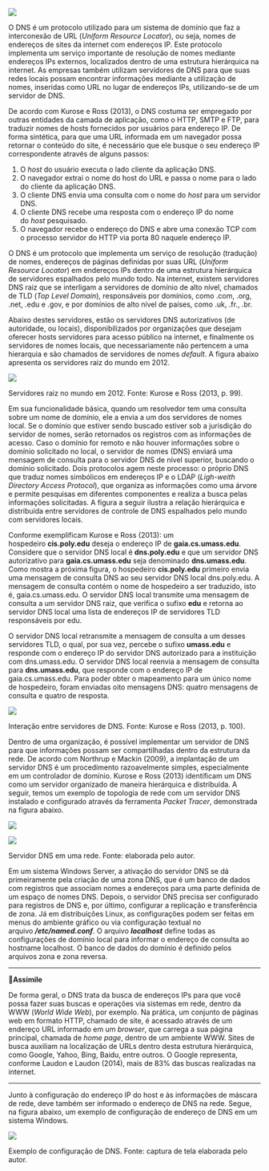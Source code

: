 [![](https://ampli-images.s3.amazonaws.com/production/00baac5b-f11e-4723-b48c-27af26abc461/original)](https://ampli-images.s3.amazonaws.com/production/00baac5b-f11e-4723-b48c-27af26abc461/original)

O DNS é um protocolo utilizado para um sistema de domínio que faz a interconexão de URL (_Uniform Resource Locator_), ou seja, nomes de endereços de sites da internet com endereços IP. Este protocolo implementa um serviço importante de resolução de nomes mediante endereços IPs externos, localizados dentro de uma estrutura hierárquica na internet. As empresas também utilizam servidores de DNS para que suas redes locais possam encontrar informações mediante a utilização de nomes, inseridas como URL no lugar de endereços IPs, utilizando-se de um servidor de DNS.

De acordo com Kurose e Ross (2013), o DNS costuma ser empregado por outras entidades da camada de aplicação, como o HTTP, SMTP e FTP, para traduzir nomes de hosts fornecidos por usuários para endereço IP. De forma sintética, para que uma URL informada em um navegador possa retornar o conteúdo do site, é necessário que ele busque o seu endereço IP correspondente através de alguns passos:

1. O _host_ do usuário executa o lado cliente da aplicação DNS.
2. O navegador extrai o nome do host do URL e passa o nome para o lado do cliente da aplicação DNS.
3. O cliente DNS envia uma consulta com o nome do _host_ para um servidor DNS.
4. O cliente DNS recebe uma resposta com o endereço IP do nome do _host_ pesquisado.
5. O navegador recebe o endereço do DNS e abre uma conexão TCP com o processo servidor do HTTP via porta 80 naquele endereço IP.

O DNS é um protocolo que implementa um serviço de resolução (tradução) de nomes, endereços de páginas definidas por suas URL (_Uniform Resource Locator_) em endereços IPs dentro de uma estrutura hierárquica de servidores espalhados pelo mundo todo. Na internet, existem servidores DNS raiz que se interligam a servidores de domínio de alto nível, chamados de TLD (_Top Level Domain_), responsáveis por domínios, como .com, .org, .net, .edu e .gov, e por domínios de alto nível de países, como .uk, .fr., .br.

Abaixo destes servidores, estão os servidores DNS autorizativos (de autoridade, ou locais), disponibilizados por organizações que desejam oferecer hosts servidores para acesso público na internet, e finalmente os servidores de nomes locais, que necessariamente não pertencem a uma hierarquia e são chamados de servidores de nomes _default_. A figura abaixo apresenta os servidores raiz do mundo em 2012.

[![](https://ampli-images.s3.amazonaws.com/production/3743e102-adc8-4626-a020-8fda7d8a2394/original)](https://ampli-images.s3.amazonaws.com/production/3743e102-adc8-4626-a020-8fda7d8a2394/original)

Servidores raiz no mundo em 2012. Fonte: Kurose e Ross (2013, p. 99).

Em sua funcionalidade básica, quando um resolvedor tem uma consulta sobre um nome de domínio, ele a envia a um dos servidores de nomes local. Se o domínio que estiver sendo buscado estiver sob a jurisdição do servidor de nomes, serão retornados os registros com as informações de acesso. Caso o domínio for remoto e não houver informações sobre o domínio solicitado no local, o servidor de nomes (DNS) enviará uma mensagem de consulta para o servidor DNS de nível superior, buscando o domínio solicitado. Dois protocolos agem neste processo: o próprio DNS que traduz nomes simbólicos em endereços IP e o LDAP (_Ligh-weith Directory Access Protocol_), que organiza as informações como uma árvore e permite pesquisas em diferentes componentes e realiza a busca pelas informações solicitadas. A figura a seguir ilustra a relação hierárquica e distribuída entre servidores de controle de DNS espalhados pelo mundo com servidores locais.

Conforme exemplificam Kurose e Ross (2013): um hospedeiro **cis.poly.edu** deseja o endereço IP de **gaia.cs.umass.edu**. Considere que o servidor DNS local é **dns.poly.edu** e que um servidor DNS autorizativo para **gaia.cs.umass.edu** seja denominado **dns.umass.edu**. Como mostra a próxima figura, o hospedeiro **cis.poly.edu** primeiro envia uma mensagem de consulta DNS ao seu servidor DNS local dns.poly.edu. A mensagem de consulta contém o nome de hospedeiro a ser traduzido, isto é, gaia.cs.umass.edu. O servidor DNS local transmite uma mensagem de consulta a um servidor DNS raiz, que verifica o sufixo **edu** e retorna ao servidor DNS local uma lista de endereços IP de servidores TLD responsáveis por edu.

O servidor DNS local retransmite a mensagem de consulta a um desses servidores TLD, o qual, por sua vez, percebe o sufixo **umass.edu** e responde com o endereço IP do servidor DNS autorizado para a instituição com dns.umass.edu. O servidor DNS local reenvia a mensagem de consulta para **dns.umass.edu**, que responde com o endereço IP de gaia.cs.umass.edu. Para poder obter o mapeamento para um único nome de hospedeiro, foram enviadas oito mensagens DNS: quatro mensagens de consulta e quatro de resposta.

[![](https://ampli-images.s3.amazonaws.com/production/df36a667-12bd-4827-bbcc-2e1fabc69761/original)](https://ampli-images.s3.amazonaws.com/production/df36a667-12bd-4827-bbcc-2e1fabc69761/original)

Interação entre servidores de DNS. Fonte: Kurose e Ross (2013, p. 100).

Dentro de uma organização, é possível implementar um servidor de DNS para que informações possam ser compartilhadas dentro da estrutura da rede. De acordo com Northrup e Mackin (2009), a implantação de um servidor DNS é um procedimento razoavelmente simples, especialmente em um controlador de domínio. Kurose e Ross (2013) identificam um DNS como um servidor organizado de maneira hierárquica e distribuída. A seguir, temos um exemplo de topologia de rede com um servidor DNS instalado e configurado através da ferramenta _Packet Tracer_, demonstrada na figura abaixo.

[![](https://ampli-images.s3.amazonaws.com/production/868aee79-178b-4c81-8338-1156c078fce5/original)](https://ampli-images.s3.amazonaws.com/production/868aee79-178b-4c81-8338-1156c078fce5/original)

[![](https://ampli-images.s3.amazonaws.com/production/6d1b2945-f1d5-4e80-9195-e9305a1ddcc1/original)](https://ampli-images.s3.amazonaws.com/production/6d1b2945-f1d5-4e80-9195-e9305a1ddcc1/original)

Servidor DNS em uma rede. Fonte: elaborada pelo autor.

Em um sistema Windows Server, a ativação do servidor DNS se dá primeiramente pela criação de uma zona DNS, que é um banco de dados com registros que associam nomes a endereços para uma parte definida de um espaço de nomes DNS. Depois, o servidor DNS precisa ser configurado para registros de DNS e, por último, configurar a replicação e transferência de zona. Já em distribuições Linux, as configurações podem ser feitas em menus do ambiente gráfico ou via configuração textual no arquivo _**/etc/named.conf**_. O arquivo _**localhost**_ define todas as configurações de domínio local para informar o endereço de consulta ao hostname localhost. O banco de dados do domínio é definido pelos arquivos zona e zona reversa.

______

**🔁Assimile**

De forma geral, o DNS trata da busca de endereços IPs para que você possa fazer suas buscas e operações via sistemas em rede, dentro da WWW (_World Wide Web_), por exemplo. Na prática, um conjunto de páginas web em formato HTTP, chamado de site, é acessado através de um endereço URL informado em um _browser_, que carrega a sua página principal, chamada de _home page_, dentro de um ambiente WWW. Sites de busca auxiliam na localização de URLs dentro desta estrutura hierárquica, como Google, Yahoo, Bing, Baidu, entre outros. O Google representa, conforme Laudon e Laudon (2014), mais de 83% das buscas realizadas na internet.

______

Junto à configuração do endereço IP do host e às informações de máscara de rede, deve também ser informado o endereço de DNS na rede. Segue, na figura abaixo, um exemplo de configuração de endereço de DNS em um sistema Windows.

[![](https://ampli-images.s3.amazonaws.com/production/d3fcb565-df25-490b-82b0-36efa42ac5d4/original)](https://ampli-images.s3.amazonaws.com/production/d3fcb565-df25-490b-82b0-36efa42ac5d4/original)

Exemplo de configuração de DNS. Fonte: captura de tela elaborada pelo autor.